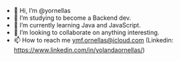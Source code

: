 - 👋 Hi, I’m @yornellas
- 👀 I’m studying to become a Backend dev.
- 🌱 I’m currently learning Java and JavaScript.
- 💞️ I’m looking to collaborate on anything interesting.
- 📫 How to reach me ymf.ornellas@icloud.com (Linkedin: https://www.linkedin.com/in/yolandaornellas/)

<!---
yornellas/yornellas is a ✨ special ✨ repository because its `README.md` (this file) appears on your GitHub profile.
You can click the Preview link to take a look at your changes.
--->
